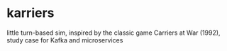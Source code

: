 # karriers
little turn-based sim, inspired by the classic game Carriers at War (1992), study case for Kafka and microservices

